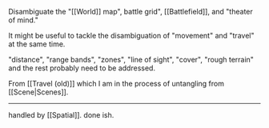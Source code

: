 Disambiguate the "[[World]] map", battle grid", [[Battlefield]], and "theater of mind."

It might be useful to tackle the disambiguation of "movement" and "travel" at the same time.

"distance", "range bands", "zones", "line of sight", "cover", "rough terrain" and the rest probably need to be addressed.

From [[Travel (old)]] which I am in the process of untangling from [[Scene|Scenes]].

----

handled by [[Spatial]]. done ish.